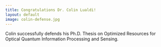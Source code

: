 ```yaml
---
title: Congratulations Dr. Colin Lualdi!
layout: default
image: colin-defense.jpg
---
```


Colin successfully defends his Ph.D. Thesis on Optimized Resources for Optical Quantum Information Processing and Sensing.